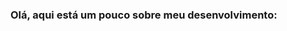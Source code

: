 ### Olá, aqui está um pouco sobre meu desenvolvimento:
<!--
**EliveltonF/EliveltonF** is a ✨ _special_ ✨ repository because its `README.md` (this file) appears on your GitHub profile.

<div>
  <a href="https://github.com/EliveltonF">
  <img height="180em" src="https://github-readme-stats.vercel.app/api?username=EliveltonF&show_icons=true&theme=dracula&include_all_commits=true&count_private=true"/>
  <img height="180em" src="https://github-readme-stats.vercel.app/api/top-langs/?username=EliveltonF&layout=compact&langs_count=7&theme=dracula"/>
</div>

--!>
